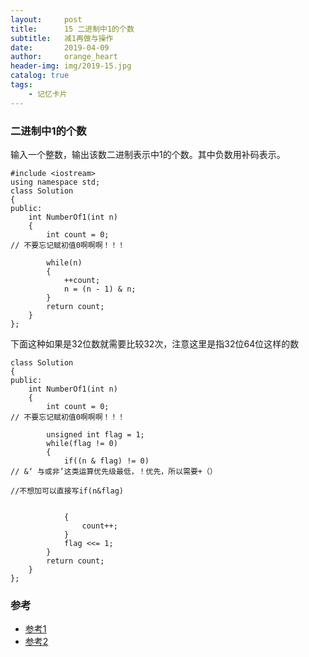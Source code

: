 ```yaml
---
layout:     post
title:      15 二进制中1的个数
subtitle:   减1再做与操作
date:       2019-04-09
author:     orange_heart
header-img: img/2019-15.jpg
catalog: true
tags:
    - 记忆卡片
---
```


### 二进制中1的个数
输入一个整数，输出该数二进制表示中1的个数。其中负数用补码表示。

```objc
#include <iostream>
using namespace std;
class Solution
{
public:
    int NumberOf1(int n)
    {
        int count = 0;
// 不要忘记赋初值0啊啊啊！！！

        while(n)
        {
            ++count;
            n = (n - 1) & n;
        }
        return count;
    }
};
```

下面这种如果是32位数就需要比较32次，注意这里是指32位64位这样的数

```objc
class Solution
{
public:
    int NumberOf1(int n)
    {
        int count = 0;
// 不要忘记赋初值0啊啊啊！！！

        unsigned int flag = 1;
        while(flag != 0)
        {
            if((n & flag) != 0)
// &‘ 与或非’这类运算优先级最低，！优先，所以需要+（）

//不想加可以直接写if(n&flag)


            {
                count++;
            }
            flag <<= 1;
        }
        return count;
    }
};
```




### 参考

- [参考1](https://github.com/zhedahht/CodingInterviewChinese2)
- [参考2](https://github.com/gatieme/CodingInterviews)
<!--stackedit_data:
eyJoaXN0b3J5IjpbMTcxNzU3ODE2Niw3ODc4OTE5NjldfQ==
-->